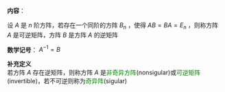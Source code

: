 **内容**：  
  
设 $A$ 是 $n$ 阶方阵，若存在一个同阶的方阵 $B_n$ ，使得 $AB=BA=E_n$ ，则称方阵 $A$ 是可逆矩阵，方阵 $B$ 是方阵 $A$ 的逆矩阵  
  
**数学记号**： $A^{-1}=B$  
  
**补充定义**  
若方阵 $A$ 存在逆矩阵，则称方阵 $A$ 是<font color=green>非奇异方阵</font>(nonsigular)或<font color=green>可逆矩阵</font>(invertible)，若不可逆则称为<font color=green>奇异阵</font>(sigular)  
